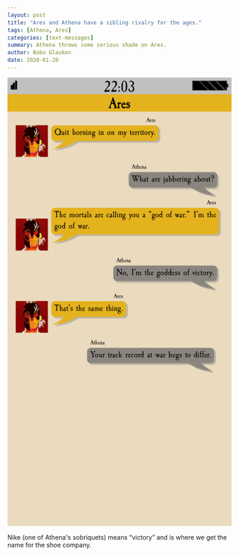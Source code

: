 ```yaml
---
layout: post
title: "Ares and Athena have a sibling rivalry for the ages."
tags: [Athena, Ares]
categories: [text-messages]
summary: Athena throws some serious shade on Ares.
author: Bobo Glaukon
date: 2020-01-20
---
```


![Athena throws shade](/assets/img/godofwar.png)

Nike (one of Athena's sobriquets) means &ldquo;victory&rdquo; and is where we get the name for the shoe company.
